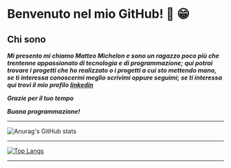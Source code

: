 # Benvenuto nel mio GitHub! :wave: :grin:

## Chi sono

***Mi presento mi chiamo Matteo Michelon e sono un ragazzo poco più che trentenne appassionato di tecnologia e di programmazione; qui potrai trovare i progetti che ho realizzato o i progetti a cui sto mettendo mano, se ti interessa conoscermi meglio scrivimi oppure seguimi; se ti interessa qui trovi il mio profilo [linkedin](https://www.linkedin.com/in/matteo-michelon-290244216/)***

***Grazie per il tuo tempo***

***Buona programmazione!***


---

![Anurag's GitHub stats](https://github-readme-stats.vercel.app/api?username=matteomichelon&show_icons=true&theme=tokyonight)

---

[![Top Langs](https://github-readme-stats.vercel.app/api/top-langs/?username=matteomichelon&show_icons=true&theme=tokyonight)](https://github.com/anuraghazra/github-readme-stats)

---


<!--
**matteomichelon/matteomichelon** is a ✨ _special_ ✨ repository because its `README.md` (this file) appears on your GitHub profile.

Here are some ideas to get you started:

- 🔭 I’m currently working on ...
- 🌱 I’m currently learning ...
- 👯 I’m looking to collaborate on ...
- 🤔 I’m looking for help with ...
- 💬 Ask me about ...
- 📫 How to reach me: ...
- 😄 Pronouns: ...
- ⚡ Fun fact: ...
-->
